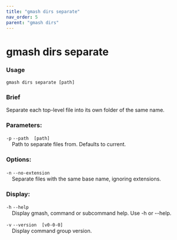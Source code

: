 ```yaml
---
title: "gmash dirs separate"
nav_order: 5
parent: "gmash dirs"
---
```


# gmash dirs separate

### Usage
`gmash dirs separate [path]`

### Brief
Separate each top-level file into its own folder of the same name.

### Parameters:
`-p`  `--path  [path]` \
&nbsp;&nbsp;&nbsp;&nbsp;Path to separate files from. Defaults to current.

### Options:
`-n`  `--no-extension` \
&nbsp;&nbsp;&nbsp;&nbsp;Separate files with the same base name, ignoring extensions.

### Display:
`-h`  `--help` \
&nbsp;&nbsp;&nbsp;&nbsp;Display gmash, command or subcommand help. Use -h or --help.

`-v`  `--version  [v0-0-0]` \
&nbsp;&nbsp;&nbsp;&nbsp;Display command group version.
